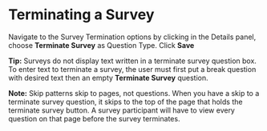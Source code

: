 # Terminating a Survey

Navigate to the Survey Termination options by clicking in the Details panel, choose **Terminate Survey** as Question Type. Click **Save**

**Tip:** Surveys do not display text written in a terminate survey question box.  To enter text to terminate a survey, the user must first put a break question with desired text then an empty **Terminate Survey** question.

**Note:** Skip patterns skip to pages, not questions. When you have a skip to a terminate survey question, it skips to the top of the page that holds the terminate survey button. A survey participant will have to view every question on that page before the survey terminates.
